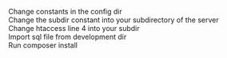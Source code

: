 Change constants in the config dir <br>
Change the subdir constant into your subdirectory of the server<br>
Change htaccess line 4 into your subdir<br>
Import sql file from development dir<br>
Run composer install
